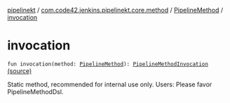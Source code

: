 [pipelinekt](../../index.md) / [com.code42.jenkins.pipelinekt.core.method](../index.md) / [PipelineMethod](index.md) / [invocation](./invocation.md)

# invocation

`fun invocation(method: `[`PipelineMethod`](index.md)`): `[`PipelineMethodInvocation`](../-pipeline-method-invocation/index.md) [(source)](https://github.com/code42/pipelinekt/tree/master/core/src/main/kotlin/com/code42/jenkins/pipelinekt/core/method/PipelineMethod.kt#L17)

Static method, recommended for internal use only.
Users: Please favor PipelineMethodDsl.

